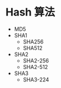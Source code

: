 # Hash 算法

- MD5
- SHA1
    - SHA256
    - SHA512
- SHA2
    - SHA2-256
    - SHA2-512
- SHA3
    - SHA3-224
